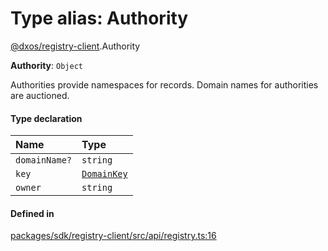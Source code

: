 # Type alias: Authority

[@dxos/registry-client](../modules/dxos_registry_client.md).Authority

 **Authority**: `Object`

Authorities provide namespaces for records.
Domain names for authorities are auctioned.

#### Type declaration

| Name | Type |
| :------ | :------ |
| `domainName?` | `string` |
| `key` | [`DomainKey`](../classes/dxos_registry_client.DomainKey.md) |
| `owner` | `string` |

#### Defined in

[packages/sdk/registry-client/src/api/registry.ts:16](https://github.com/dxos/dxos/blob/main/packages/sdk/registry-client/src/api/registry.ts#L16)
